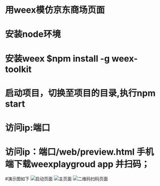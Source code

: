 # 用weex模仿京东商场页面
# 安装node环境
# 安装weex $npm install -g weex-toolkit
# 启动项目，切换至项目的目录,执行npm start
# 访问ip:端口
# 访问ip：端口/web/preview.html 手机端下载weexplaygroud app 并扫码；
#演示图如下
![启动页面](https://github.com/welcome112s/JdMall/blob/master/Screenshots/1.png) 
![主页面](https://github.com/welcome112s/JdMall/blob/master/Screenshots/2.png) 
![二维码扫码页面](https://github.com/welcome112s/JdMall/blob/master/Screenshots/3.png) 